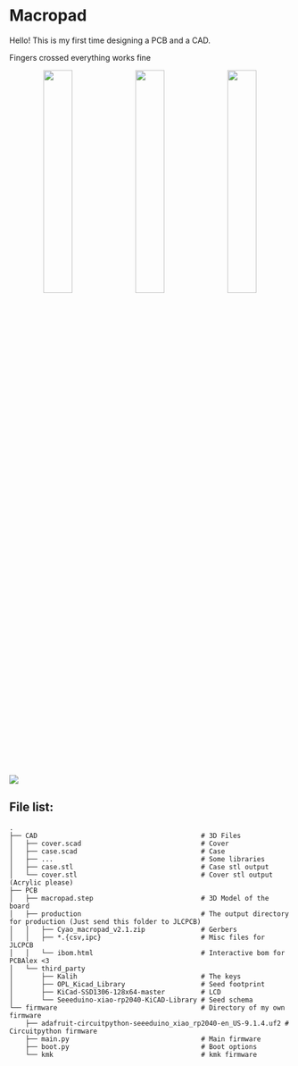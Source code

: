 # Macropad
Hello! This is my first time designing a PCB and a CAD.

Fingers crossed everything works fine

<p align="middle">
  <img src="https://cloud-54hh12yzw-hack-club-bot.vercel.app/0screenshot_2024-09-20_at_8.47.37_pm.png" width="32%"/>
  <img src="https://cloud-54hh12yzw-hack-club-bot.vercel.app/1screenshot_2024-09-20_at_5.44.05_pm.png" width="32%"/> 
  <img src="https://cloud-54hh12yzw-hack-club-bot.vercel.app/2screenshot_2024-09-20_at_5.43.58_pm.png" width="32%"/>
</p>

<img src="https://cloud-8usq0iiv2-hack-club-bot.vercel.app/0screenshot_2024-09-22_at_9.38.49_am.png"/>

## File list:

```
.
├── CAD                                         # 3D Files
│   ├── cover.scad                              # Cover
│   ├── case.scad                               # Case
│   ├── ...                                     # Some libraries
│   ├── case.stl                                # Case stl output
│   └── cover.stl                               # Cover stl output (Acrylic please)
├── PCB
│   ├── macropad.step                           # 3D Model of the board
│   ├── production                              # The output directory for production (Just send this folder to JLCPCB)
│   │   ├── Cyao_macropad_v2.1.zip              # Gerbers
│   │   ├── *.{csv,ipc}                         # Misc files for JLCPCB
│   │   └── ibom.html                           # Interactive bom for PCBAlex <3
│   └── third_party
│       ├── Kalih                               # The keys
│       ├── OPL_Kicad_Library                   # Seed footprint
│       ├── KiCad-SSD1306-128x64-master         # LCD
│       └── Seeeduino-xiao-rp2040-KiCAD-Library # Seed schema
└── firmware                                    # Directory of my own firmware
    ├── adafruit-circuitpython-seeeduino_xiao_rp2040-en_US-9.1.4.uf2 # Circuitpython firmware
    ├── main.py                                 # Main firmware
    ├── boot.py                                 # Boot options
    └── kmk                                     # kmk firmware
```

